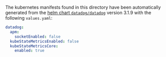 The kubernetes manifests found in this directory have been automatically generated
from the [helm chart `datadog/datadog`](https://github.com/DataDog/helm-charts/tree/master/charts/datadog)
version 3.1.9 with the following `values.yaml`:

```yaml
datadog:
  apm:
    socketEnabled: false
  kubeStateMetricsEnabled: false
  kubeStateMetricsCore:
    enabled: true
```
